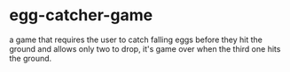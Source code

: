 # egg-catcher-game
a game that requires the user to catch falling eggs before they hit the ground and allows only two to drop, it's game over when the third one hits the ground.
